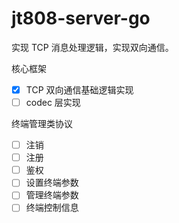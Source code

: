 # jt808-server-go

实现 TCP 消息处理逻辑，实现双向通信。

核心框架
- [x] TCP 双向通信基础逻辑实现
- [ ] codec 层实现

终端管理类协议
- [ ] 注销
- [ ] 注册
- [ ] 鉴权
- [ ] 设置终端参数
- [ ] 管理终端参数
- [ ] 终端控制信息